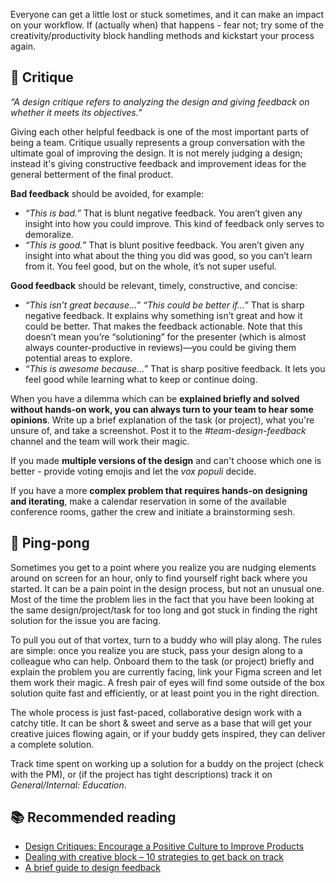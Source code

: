 Everyone can get a little lost or stuck sometimes, and it can make an impact on your workflow. If (actually when) that happens - fear not; try some of the creativity/productivity block handling methods and kickstart your process again.


## 💬 Critique

_“A design critique refers to analyzing the design and giving feedback on whether it meets its objectives.”_

Giving each other helpful feedback is one of the most important parts of being a team. Critique usually represents a group conversation with the ultimate goal of improving the design. It is not merely judging a design; instead it's giving constructive feedback and improvement ideas for the general betterment of the final product. 

**Bad feedback** should be avoided, for example:

- *“This is bad.”* That is blunt negative feedback. You aren’t given any insight into how you could improve. This kind of feedback only serves to demoralize.
- *“This is good.”* That is blunt positive feedback. You aren’t given any insight into what about the thing you did was good, so you can’t learn from it. You feel good, but on the whole, it’s not super useful.

**Good feedback** should be relevant, timely, constructive, and concise:

- *“This isn’t great because…” “This could be better if…”* That is sharp negative feedback. It explains why something isn’t great and how it could be better. That makes the feedback actionable. Note that this doesn’t mean you’re “solutioning” for the presenter (which is almost always counter-productive in reviews)—you could be giving them potential areas to explore.
- *“This is awesome because…”* That is sharp positive feedback. It lets you feel good while learning what to keep or continue doing.

When you have a dilemma which can be **explained briefly and solved without hands-on work, you can always turn to your team to hear some opinions**. Write up a brief explanation of the task (or project), what you're unsure of, and take a screenshot. Post it to the _#team-design-feedback_ channel and the team will work their magic.

If you made **multiple versions of the design** and can't choose which one is better - provide voting emojis and let the *vox populi* decide.

If you have a more **complex problem that requires hands-on designing and iterating**, make a calendar reservation in some of the available conference rooms, gather the crew and initiate a brainstorming sesh.

## 🏓 Ping-pong

Sometimes you get to a point where you realize you are nudging elements around on screen for an hour, only to find yourself right back where you started. It can be a pain point in the design process, but not an unusual one. Most of the time the problem lies in the fact that you have been looking at the same design/project/task for too long and got stuck in finding the right solution for the issue you are facing. 

To pull you out of that vortex, turn to a buddy who will play along. The rules are simple: once you realize you are stuck, pass your design along to a colleague who can help. Onboard them to the task (or project) briefly and explain the problem you are currently facing, link your Figma screen and let them work their magic. A fresh pair of eyes will find some outside of the box solution quite fast and efficiently, or at least point you in the right direction.  

The whole process is just fast-paced, collaborative design work with a catchy title. It can be short & sweet and serve as a base that will get your creative juices flowing again, or if your buddy gets inspired, they can deliver a complete solution.

Track time spent on working up a solution for a buddy on the project (check with the PM), or (if the project has tight descriptions) track it on _General/Internal: Education_.

## 📚 Recommended reading

- [Design Critiques: Encourage a Positive Culture to Improve Products](https://www.nngroup.com/articles/design-critiques/)
- [Dealing with creative block – 10 strategies to get back on track](https://infinum.com/the-capsized-eight/10-strategies-to-deal-with-creative-block)
- [A brief guide to design feedback](https://matthewstrom.com/writing/critique-vs-review/)
